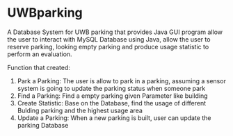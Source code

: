 # UWBparking
A Database System for UWB parking that provides Java GUI program allow the user to interact with MySQL Database using Java, allow the user to reserve parking, looking empty parking and produce usage statistic to perform an evaluation.

Function that created:
1. Park a Parking: The user is allow to park in a parking, assuming a sensor system is going to update the parking status when someone park
2. Find a Parking: Find a empty parking given Parameter like building
3. Create Statistic: Base on the Database, find the usage of different Bulding parking and the highest usage area
4. Update a Parking: When a new parking is built, user can update the parking Database
